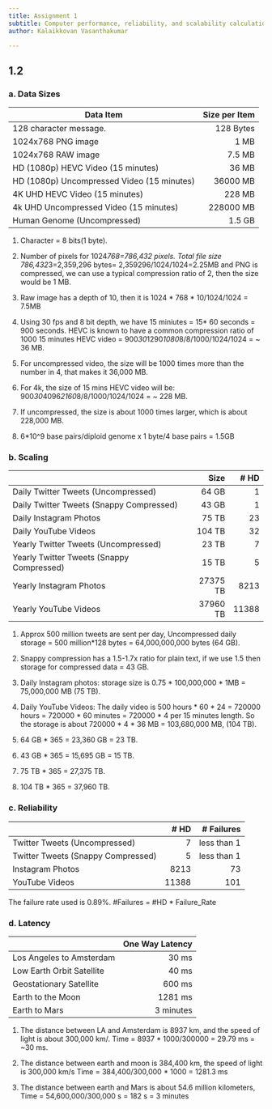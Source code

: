 ```yaml
---
title: Assignment 1
subtitle: Computer performance, reliability, and scalability calculation
author: Kalaikkovan Vasanthakumar

---
```


## 1.2 

### a. Data Sizes

| Data Item                                  | Size per Item | 
|--------------------------------------------|--------------:|
| 128 character message.                     | 128 Bytes     |
| 1024x768 PNG image                         | 1 MB          |
| 1024x768 RAW image                         | 7.5 MB        | 
| HD (1080p) HEVC Video (15 minutes)         | 36 MB         |
| HD (1080p) Uncompressed Video (15 minutes) | 36000 MB      |
| 4K UHD HEVC Video (15 minutes)             | 228 MB        |
| 4k UHD Uncompressed Video (15 minutes)     | 228000 MB     |
| Human Genome (Uncompressed)                | 1.5 GB        |

1. Character = 8 bits(1 byte).

2. Number of pixels for 1024*768=786,432 pixels. 
    Total file size 786,432*3=2,359,296 bytes= 2,359296/1024/1024=2.25MB and PNG is compressed, we can use a typical compression ratio of 2, then the size would be 1 MB.

3. Raw image has a depth of 10, then it is 1024 * 768 * 10/1024/1024 = 7.5MB

4. Using 30 fps and 8 bit depth, we have 15 miniutes = 15* 60 seconds = 900 seconds.
    HEVC is known to have a common compression ratio of 1000
    15 minutes HEVC video = 900*30*1290*1080*8/8/1000/1024/1024 = ~ 36 MB.
    
5. For uncompressed video, the size will be 1000 times more than the number in 4, that makes it 36,000 MB.

6. For 4k, the size of 15 mins HEVC video will be: 900*30*4096*2160*8/8/1000/1024/1024 = ~ 228 MB.

7. If uncompressed, the size is about 1000 times larger, which is about 228,000 MB. 

8. 6*10^9 base pairs/diploid genome x 1 byte/4 base pairs = 1.5GB

### b. Scaling

|                                           | Size     | # HD | 
|-------------------------------------------|---------:|-----:|
| Daily Twitter Tweets (Uncompressed)       | 64 GB    |   1  |
| Daily Twitter Tweets (Snappy Compressed)  | 43 GB    |   1  |
| Daily Instagram Photos                    | 75 TB    |  23  |
| Daily YouTube Videos                      | 104 TB   |  32  |
| Yearly Twitter Tweets (Uncompressed)      | 23 TB    |   7  |
| Yearly Twitter Tweets (Snappy Compressed) | 15 TB    |   5  |
| Yearly Instagram Photos                   | 27375 TB | 8213 |
| Yearly YouTube Videos                     | 37960 TB |11388 |

1. Approx 500 million tweets are sent per day, 
    Uncompressed daily storage = 500 million*128 bytes = 64,000,000,000 bytes (64 GB).

2. Snappy compression has a 1.5-1.7x ratio for plain text, if we use 1.5
    then storage for compressed data = 43 GB.

3. Daily Instagram photos: 
    storage size is 0.75 * 100,000,000 * 1MB = 75,000,000 MB (75 TB).

4. Daily YouTube Videos:
    The daily video is 500 hours * 60 * 24 = 720000 hours = 720000 * 60 minutes = 720000 * 4 per 15 minutes length. 
    So the storage is about 720000 * 4 * 36 MB = 103,680,000 MB, (104 TB).

5. 64 GB * 365 = 23,360 GB = 23 TB.

6. 43 GB * 365 = 15,695 GB = 15 TB.

7. 75 TB * 365 = 27,375 TB.

8. 104 TB * 365 = 37,960 TB.

### c. Reliability
|                                    | # HD | # Failures |
|------------------------------------|-----:|-----------:|
| Twitter Tweets (Uncompressed)      |   7  |less than 1 |
| Twitter Tweets (Snappy Compressed) |   5  |less than 1 |
| Instagram Photos                   | 8213 |   73       |
| YouTube Videos                     |11388 |  101       |

The failure rate used is 0.89%. 
#Failures = #HD * Failure_Rate

### d. Latency

|                           | One Way Latency      |
|---------------------------|---------------------:|
| Los Angeles to Amsterdam  | 30 ms                |
| Low Earth Orbit Satellite | 40 ms                |
| Geostationary Satellite   | 600 ms               |
| Earth to the Moon         | 1281 ms              |
| Earth to Mars             | 3 minutes            | 

1. The distance between LA and Amsterdam is 8937 km, and the speed of light is about 300,000 km/.
    Time = 8937 * 1000/300000 = 29.79 ms = ~30 ms. 

4. The distance between earth and moon is 384,400 km, the speed of light is 300,000 km/s 
    Time = 384,400/300,000 * 1000 = 1281.3 ms

5. The distance between earth and Mars is about 54.6 million kilometers, 
    Time = 54,600,000/300,000 s = 182 s = 3 minutes
